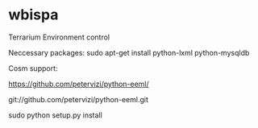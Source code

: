 wbispa
======

Terrarium Environment control

Neccessary packages:
sudo apt-get install python-lxml python-mysqldb

Cosm support:

https://github.com/petervizi/python-eeml/

git://github.com/petervizi/python-eeml.git

sudo python setup.py install
